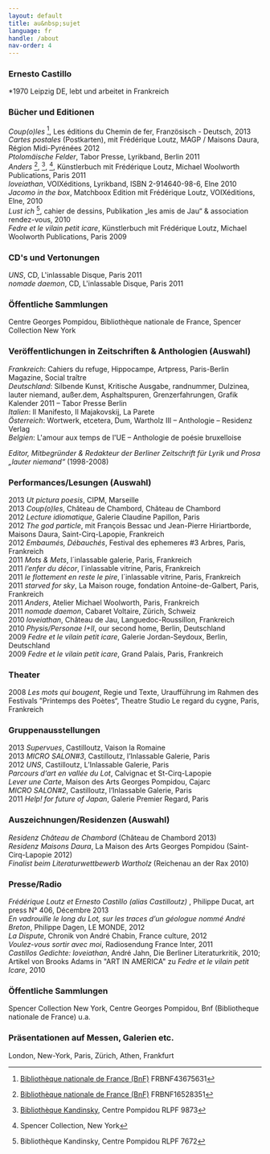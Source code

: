 ```yaml
---
layout: default
title: au&nbsp;sujet
language: fr
handle: /about
nav-order: 4
---
```


### Ernesto Castillo
*1970 Leipzig DE, lebt und arbeitet in Frankreich  
  
  
### Bücher und Editionen  
  
*Coup(o)les* [^1], Les éditions du Chemin de fer, Französisch - Deutsch, 2013  
*Cartes postales* (Postkarten), mit Frédérique Loutz, MAGP / Maisons Daura, Région Midi-Pyrénées 2012  
*Ptolomäische Felder*, Tabor Presse, Lyrikband, Berlin 2011  
*Anders* [^2], [^3], [^4], Künstlerbuch mit Frédérique Loutz, Michael Woolworth Publications, Paris 2011  
*loveiathan*, VOIXéditions, Lyrikband, ISBN 2-914640-98-6, Elne 2010  
*Jacomo in the box*, Matchboox Edition mit Frédérique Loutz, VOIXéditions, Elne, 2010  
*Lust ich* [^5], cahier de dessins, Publikation „les amis de Jau“ & association rendez-vous, 2010  
*Fedre et le vilain petit icare*, Künstlerbuch mit Frédérique Loutz, Michael Woolworth Publications, Paris 2009  
  
### CD's und Vertonungen  
  
*UNS*, CD, L'inlassable Disque, Paris 2011  
*nomade daemon*, CD, L'inlassable Disque, Paris 2011  
  
### Öffentliche Sammlungen
Centre Georges Pompidou, Bibliothèque nationale de France,
Spencer Collection New York  
  
### Veröffentlichungen in Zeitschriften & Anthologien (Auswahl)  
  
*Frankreich*: Cahiers du refuge, Hippocampe, Artpress, Paris-Berlin Magazine, Social traître  
*Deutschland*: Silbende Kunst, Kritische Ausgabe, randnummer, Dulzinea, lauter niemand, außer.dem, Asphaltspuren, Grenzerfahrungen, Grafik Kalender 2011 – Tabor Presse Berlin  
*Italien*: Il Manifesto, Il Majakovskij, La Parete  
*Österreich*: Wortwerk, etcetera, Dum, Wartholz III  – Anthologie – Residenz Verlag  
*Belgien*: L&apos;amour aux temps de l&apos;UE – Anthologie de poésie bruxelloise  
    
*Editor, Mitbegründer & Redakteur der Berliner Zeitschrift für Lyrik und Prosa „lauter niemand“* (1998-2008)  
  
### Performances/Lesungen (Auswahl)  
  
2013 *Ut pictura poesis*, CIPM, Marseille  
2013 *Coup(o)les*, Château de Chambord, Château de Chambord  
2012 *Lecture idiomatique*, Galerie Claudine Papillon, Paris  
2012 *The god particle*, mit François Bessac und Jean-Pierre Hiriartborde, Maisons Daura, Saint-Cirq-Lapopie, Frankreich  
2012 *Embaumés, Débauchés*, Festival des ephemeres #3 Arbres, Paris, Frankreich  
2011 *Mots & Mets*, l´inlassable galerie, Paris, Frankreich  
2011 *l’enfer du décor*, l´inlassable vitrine, Paris, Frankreich  
2011 *le flottement en reste le pire*, l´inlassable vitrine, Paris, Frankreich  
2011 *starved for sky*, La Maison rouge, fondation Antoine-de-Galbert, Paris, Frankreich  
2011 *Anders*, Atelier Michael Woolworth, Paris, Frankreich  
2011 *nomade daemon*, Cabaret Voltaire, Zürich, Schweiz  
2010 *loveiathan*, Château de Jau, Languedoc-Roussillon, Frankreich  
2010 *Physis/Personae I+II*, our second home, Berlin, Deutschland  
2009 *Fedre et le vilain petit icare*, Galerie Jordan-Seydoux, Berlin, Deutschland  
2009 *Fedre et le vilain petit icare*, Grand Palais, Paris, Frankreich  
  
### Theater  
  
2008 *Les mots qui bougent*, Regie und Texte, Uraufführung im Rahmen des Festivals ”Printemps des Poètes“, Theatre Studio Le regard du cygne, Paris, Frankreich  
  
### Gruppenausstellungen  
  
2013 *Supervues*, Castilloutz, Vaison la Romaine  
2013 *MICRO SALON#3*, Castilloutz, l’Inlassable Galerie, Paris  
2012 *UNS*, Castilloutz, L’Inlassable Galerie, Paris  
*Parcours d‘art en vallée du Lot*, Calvignac et St-Cirq-Lapopie  
*Lever une Carte*, Maison des Arts Georges Pompidou, Cajarc  
*MICRO SALON#2*, Castilloutz, l’Inlassable Galerie, Paris  
2011 *Help! for future of Japan*, Galerie Premier Regard, Paris  
 
### Auszeichnungen/Residenzen (Auswahl)  
  
*Residenz Château de Chambord* (Château de Chambord 2013)  
*Residenz Maisons Daura*, La Maison des Arts Georges Pompidou (Saint-Cirq-Lapopie 2012)  
*Finalist beim Literaturwettbewerb Wartholz* (Reichenau an der Rax 2010)  

  
### Presse/Radio  
  
*Frédérique Loutz et Ernesto Castillo (alias Castilloutz)* , Philippe Ducat, art press N° 406, Décembre 2013  
*En vadrouille le long du Lot, sur les traces d’un géologue nommé André Breton*, Philippe Dagen, LE MONDE, 2012  
*La Dispute*, Chronik von André Chabin, France culture, 2012  
*Voulez-vous sortir avec moi*, Radiosendung France Inter, 2011  
*Castillos Gedichte: loveiathan*, André Jahn, Die Berliner Literaturkritik, 2010;  
Artikel von Brooks Adams in "ART IN AMERICA" zu *Fedre et le vilain petit Icare*, 2010  
  
### Öffentliche Sammlungen  
  
Spencer Collection New York, Centre Georges Pompidou, Bnf (Bibliotheque nationale de France) u.a.  
  
### Präsentationen auf Messen, Galerien etc.  
  
London, New-York, Paris, Zürich, Athen, Frankfurt  

[^1]: [Bibliothèque nationale de France (BnF)](http://catalogue.bnf.fr/servlet/RechercheEquation?TexteCollection=HGARSTUVWXYZ1DIECBMJNQLOKP&TexteTypeDoc=DESNFPIBTMCJOV&Equation=IDP%3Dcb43675631h&FormatAffichage=0&host=catalogue "BnF") FRBNF43675631  

[^2]: [Bibliothèque nationale de France (BnF)](http://catalogue.bnf.fr/servlet/RechercheEquation?TexteCollection=HGARSTUVWXYZ1DIECBMJNQLOKP&TexteTypeDoc=DESNFPIBTMCJOV&Equation=IDP%3Dcb16528351x&FormatAffichage=0&host=catalogue "BnF") FRBNF16528351  

[^3]: [Bibliothèque Kandinsky](http://www.centrepompidou.fr/cpv/ressource.action?param.id=id&param.idSource=FR_DO-26cfc53179d930bd98328ad5ec2f71b  "Bibliothèque Kandinsky"), Centre Pompidou RLPF 9873  

[^4]: Spencer Collection, New York  

[^5]: Bibliothèque Kandinsky, Centre Pompidou RLPF 7672
